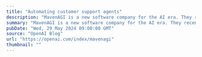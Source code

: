 ```yaml
---
title: "Automating customer support agents"
description: "MavenAGI is a new software company for the AI era. They recently launched an AI customer service agent, built on the flexibility of GPT-4, which a number of companies like Tripadvisor, Clickup and Rho are already using to save time and better serve their customers."
summary: "MavenAGI is a new software company for the AI era. They recently launched an AI customer service agent, built on the flexibility of GPT-4, which a number of companies like Tripadvisor, Clickup and Rho are already using to save time and better serve their customers."
pubDate: "Wed, 29 May 2024 09:00:00 GMT"
source: "OpenAI Blog"
url: "https://openai.com/index/mavenagi"
thumbnail: ""
---
```



